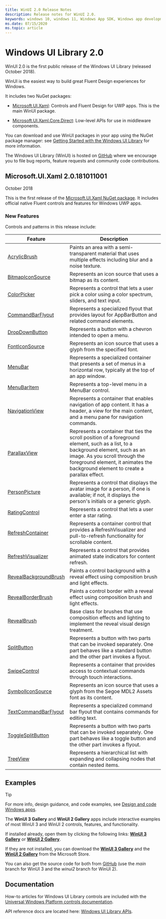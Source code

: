 ```yaml
---
title: WinUI 2.0 Release Notes
description: Release notes for WinUI 2.0.
keywords: windows 10, windows 11, Windows App SDK, Windows app development platform, desktop development, win32, WinRT, uwp, toolkit sdk, winui, Windows UI Library
ms.date: 07/15/2020
ms.topic: article
---
```


# Windows UI Library 2.0

WinUI 2.0 is the first public release of the Windows UI Library (released October 2018).

WinUI is the easiest way to build great Fluent Design experiences for Windows.

It includes two NuGet packages:

* [Microsoft.UI.Xaml](https://www.nuget.org/packages/Microsoft.UI.Xaml): Controls and Fluent Design for UWP apps. This is the main WinUI package.

* [Microsoft.UI.Xaml.Core.Direct](https://www.nuget.org/packages/Microsoft.UI.Xaml.Core.Direct): Low-level APIs for use in middleware components.

You can download and use WinUI packages in your app using the NuGet package manager: see [Getting Started with the Windows UI Library](/uwp/toolkits/winui/getting-started) for more information.

The Windows UI Library (WinUI) is hosted on [GitHub](https://github.com/microsoft/microsoft-ui-xaml) where we encourage you to file bug reports, feature requests and community code contributions.

## Microsoft.UI.Xaml 2.0.181011001

October 2018

This is the first release of the [Microsoft.UI.Xaml NuGet package](https://www.nuget.org/packages/Microsoft.UI.Xaml). It includes official native Fluent controls and features for Windows UWP apps.

### New Features

Controls and patterns in this release include:

| Feature | Description |
| --- | --- |
|[AcrylicBrush]( /uwp/api/microsoft.ui.xaml.media.acrylicbrush)| Paints an area with a semi-transparent material that uses multiple effects including blur and a noise texture.|
|[BitmapIconSource]( /uwp/api/microsoft.ui.xaml.controls.bitmapiconsource)| Represents an icon source that uses a bitmap as its content.|
|[ColorPicker]( /uwp/api/microsoft.ui.xaml.controls.colorpicker)| Represents a control that lets a user pick a color using a color spectrum, sliders, and text input.|
|[CommandBarFlyout](/uwp/api/microsoft.ui.xaml.controls.commandbarflyout)|Represents a specialized flyout that provides layout for AppBarButton and related command elements.|
|[DropDownButton](/uwp/api/microsoft.ui.xaml.controls.dropdownbutton)|Represents a button with a chevron intended to open a menu.|
|[FontIconSource ](/uwp/api/microsoft.ui.xaml.controls.fonticonsource)|Represents an icon source that uses a glyph from the specified font.|
|[MenuBar](/uwp/api/microsoft.ui.xaml.controls.menubar)|Represents a specialized container that presents a set of menus in a horizontal row, typically at the top of an app window.|
|[MenuBarItem](/uwp/api/microsoft.ui.xaml.controls.menubaritem)|Represents a top-level menu in a MenuBar control.|
|[NavigationView](/uwp/api/microsoft.ui.xaml.controls.navigationview)|Represents a container that enables navigation of app content. It has a header, a view for the main content, and a menu pane for navigation commands.|
|[ParallaxView](/uwp/api/microsoft.ui.xaml.controls.parallaxview)|Represents a container that ties the scroll position of a foreground element, such as a list, to a background element, such as an image. As you scroll through the foreground element, it animates the background element to create a parallax effect.|
|[PersonPicture](/uwp/api/microsoft.ui.xaml.controls.personpicture)|Represents a control that displays the avatar image for a person, if one is available; if not, it displays the person's initials or a generic glyph.|
|[RatingControl](/uwp/api/microsoft.ui.xaml.controls.ratingcontrol)|Represents a control that lets a user enter a star rating.|
|[RefreshContainer](/uwp/api/microsoft.ui.xaml.controls.refreshcontainer)|Represents a container control that provides a RefreshVisualizer and pull-to-refresh functionality for scrollable content.|
|[RefreshVisualizer](/uwp/api/microsoft.ui.xaml.controls.refreshvisualizer)|Represents a control that provides animated state indicators for content refresh.|
|[RevealBackgroundBrush](/uwp/api/microsoft.ui.xaml.media.revealbackgroundbrush)|Paints a control background with a reveal effect using composition brush and light effects.|
|[RevealBorderBrush](/uwp/api/microsoft.ui.xaml.media.revealborderbrush)|Paints a control border with a reveal effect using composition brush and light effects.|
|[RevealBrush](/uwp/api/microsoft.ui.xaml.media.revealbrush)|Base class for brushes that use composition effects and lighting to implement the reveal visual design treatment.|
|[SplitButton](/uwp/api/microsoft.ui.xaml.controls.splitbutton)|Represents a button with two parts that can be invoked separately. One part behaves like a standard button and the other part invokes a flyout.|
|[SwipeControl](/uwp/api/microsoft.ui.xaml.controls.swipecontrol)|Represents a container that provides access to contextual commands through touch interactions.|
|[SymbolIconSource](/uwp/api/microsoft.ui.xaml.controls.symboliconsource)|Represents an icon source that uses a glyph from the Segoe MDL2 Assets font as its content.|
|[TextCommandBarFlyout](/uwp/api/microsoft.ui.xaml.controls.textcommandbarflyout)|Represents a specialized command bar flyout that contains commands for editing text.|
|[ToggleSplitButton](/uwp/api/microsoft.ui.xaml.controls.togglesplitbutton)|Represents a button with two parts that can be invoked separately. One part behaves like a toggle button and the other part invokes a flyout.|
|[TreeView](/uwp/api/microsoft.ui.xaml.controls.treeview)|Represents a hierarchical list with expanding and collapsing nodes that contain nested items.|

## Examples

> [!TIP]
> For more info, design guidance, and code examples, see [Design and code Windows apps](../../../design/index.md).
>
> The **WinUI 3 Gallery** and **WinUI 2 Gallery** apps include interactive examples of most WinUI 3 and WinUI 2 controls, features, and functionality.
>
> If installed already, open them by clicking the following links: [**WinUI 3 Gallery**](winui3gallery:/item/AnimatedIcon) or [**WinUI 2 Gallery**](winui2gallery:/item/AnimatedIcon).
>
> If they are not installed, you can download the [**WinUI 3 Gallery**](https://www.microsoft.com/store/productId/9P3JFPWWDZRC) and the [**WinUI 2 Gallery**](https://www.microsoft.com/store/productId/9MSVH128X2ZT) from the Microsoft Store.
>
> You can also get the source code for both from [GitHub](https://github.com/Microsoft/WinUI-Gallery) (use the *main* branch for WinUI 3 and the *winui2* branch for WinUI 2).

## Documentation

How-to articles for Windows UI Library controls are included with the [Universal Windows Platform controls documentation](/windows/uwp/design/controls-and-patterns/).

API reference docs are located here: [Windows UI Library APIs](/windows/winui/api/).
